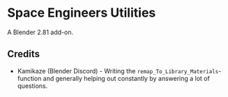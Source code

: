 # Space Engineers Utilities
A Blender 2.81 add-on.

## Credits
* Kamikaze (Blender Discord) - Writing the `remap_To_Library_Materials`-function and generally helping out constantly by answering a lot of questions.